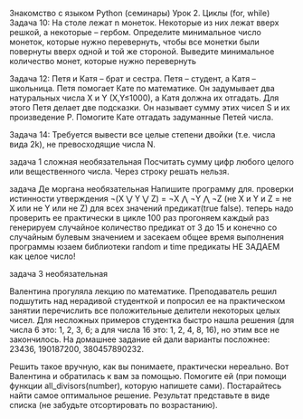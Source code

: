 Знакомство с языком Python (семинары)
Урок 2. Циклы (for, while)
Задача 10: На столе лежат n монеток. Некоторые из них лежат вверх решкой, а некоторые – гербом. Определите минимальное число монеток, которые нужно перевернуть, чтобы все монетки были повернуты вверх одной и той же стороной. Выведите минимальное количество монет, которые нужно перевернуть

Задача 12: Петя и Катя – брат и сестра. Петя – студент, а Катя – школьница. Петя помогает Кате по математике. Он задумывает два натуральных числа X и Y (X,Y≤1000), а Катя должна их отгадать. Для этого Петя делает две подсказки. Он называет сумму этих чисел S и их произведение P. Помогите Кате отгадать задуманные Петей числа.

Задача 14: Требуется вывести все целые степени двойки (т.е. числа вида 2k), не превосходящие числа N.

задача 1 сложная необязательная Посчитать сумму цифр любого целого или вещественного числа. Через строку решать нельзя.

задача Де моргана необязательная
Напишите программу для. проверки истинности утверждения ¬(X ⋁ Y ⋁ Z) = ¬X ⋀ ¬Y ⋀ ¬Z (не X и Y и Z = не X или не Y или не Z) для всех значений предикат(true false).
теперь надо проверить ее практически
в цикле 100 раз прогоняем
каждый раз генерируем случайное количество предикат от 3 до 15
и конечно со случайным булевым значением
и засекаем общее время выполнения программы
юзаем библиотеки random и time
предикаты НЕ ЗАДАЕМ как целое число!

задача 3 необязательная

Валентина прогуляла лекцию по математике.
Преподаватель решил подшутить над нерадивой студенткой и
попросил ее на практическом занятии перечислить все положительные делители некоторых целых чисел.
Для несложных примеров студентка быстро нашла решения (для числа 6 это: 1, 2, 3, 6; а для числа 16 это: 1, 2, 4, 8, 16), но этим все не закончилось.
На домашнее задание ей дали варианты посложнее: 23436, 190187200, 380457890232.

Решить такое вручную, как вы понимаете, практически нереально.
Вот Валентина и обратилась к вам за помощью.
Помогите ей (при помощи функции all_divisors(number), которую напишете сами).
Постарайтесь найти самое оптимальное решение.
Результат представьте в виде списка (не забудьте отсортировать по возрастанию).